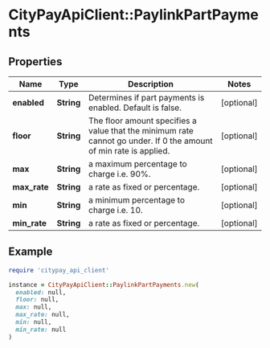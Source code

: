 # CityPayApiClient::PaylinkPartPayments

## Properties

| Name | Type | Description | Notes |
| ---- | ---- | ----------- | ----- |
| **enabled** | **String** | Determines if part payments is enabled. Default is false. | [optional] |
| **floor** | **String** | The floor amount specifies a value that the minimum rate cannot go under. If 0 the amount of min rate is applied. | [optional] |
| **max** | **String** | a maximum percentage to charge i.e. 90%. | [optional] |
| **max_rate** | **String** | a rate as fixed or percentage. | [optional] |
| **min** | **String** | a minimum percentage to charge i.e. 10. | [optional] |
| **min_rate** | **String** | a rate as fixed or percentage. | [optional] |

## Example

```ruby
require 'citypay_api_client'

instance = CityPayApiClient::PaylinkPartPayments.new(
  enabled: null,
  floor: null,
  max: null,
  max_rate: null,
  min: null,
  min_rate: null
)
```

